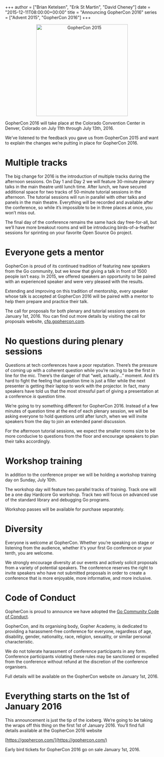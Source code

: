 +++
author = ["Brian Ketelsen", "Erik St Martin", "David Cheney"]
date = "2015-12-11T08:00:00+00:00"
title = "Announcing GopherCon 2016"
series = ["Advent 2015", "GopherCon 2016"]
+++
<div style="text-align:center;">
<img src="/postimages/advent-2015/gophercon2016.svg" alt="GopherCon 2015" style="width: 300px;margin: 0 auto;"/>
</div>

GopherCon 2016 will take place at the Colorado Convention Center in Denver, Colorado on July 11th through July 13th, 2016. 

We’ve listened to the feedback you gave us from GopherCon 2015 and want to explain the changes we’re putting in place for GopherCon 2016.

# Multiple tracks
The big change for 2016 is the introduction of multiple tracks during the afternoon sessions.
On Day 1 and Day 2 we will feature 30-minute plenary talks in the main theatre until lunch time.
After lunch, we have secured additional space for two tracks of 50-minute tutorial sessions in the afternoon.
The tutorial sessions will run in parallel with other talks and panels in the main theatre.
Everything will be recorded and available after the conference, so while it’s impossible to be in three places at once, you won’t miss out.

The final day of the conference remains the same hack day free-for-all, but we’ll have more breakout rooms and will be introducing birds-of-a-feather sessions for sprinting on your favorite Open Source Go project.

# Everyone gets a mentor
GopherCon is proud of its continued tradition of featuring new speakers from the Go community, but we know that giving a talk in front of 1500 people isn’t easy.
In 2015, we offered speakers an opportunity to be paired with an experienced speaker and were very pleased with the results. 

Extending and improving on this tradition of mentorship, every speaker whose talk is accepted at GopherCon 2016 will be paired with a mentor to help them prepare and practice their talk.

The call for proposals for both plenary and tutorial sessions opens on January 1st, 2016.
You can find out more details by visiting the call for proposals website, [cfp.gophercon.com](http://cfp.gophercon.com/).

# No questions during plenary sessions
Questions at tech conferences have a poor reputation.
There’s the pressure of coming up with a coherent question while you’re racing to be the first in line for the mic.
There’s the danger of that “well, actually...” moment.
And it’s hard to fight the feeling that question time is just a filler while the next presenter is getting their laptop to work with the projector.
In fact, many speakers have told us that the most stressful part of giving a presentation at a conference _is_ question time.

We’re going to try something different for GopherCon 2016.
Instead of a few minutes of question time at the end of each plenary session, we will be asking everyone to hold questions until after lunch, when we will invite speakers from the day to join an extended panel discussion.

For the afternoon tutorial sessions, we expect the smaller rooms size to be more conducive to questions from the floor and encourage speakers to plan their talks accordingly.

# Workshop training
In addition to the conference proper we will be holding a workshop training day on Sunday, July 10th.

The workshop day will feature two parallel tracks of training.
Track one will be a one day Hardcore Go workshop.
Track two will focus on advanced use of the standard library and debugging Go programs.

Workshop passes will be available for purchase separately.

# Diversity
Everyone is welcome at GopherCon.
Whether you’re speaking on stage or listening from the audience, whether it's your first Go conference or your tenth, you are welcome.

We strongly encourage diversity at our events and actively solicit proposals from a variety of potential speakers.
The conference reserves the right to invite speakers who have not submitted proposals in order to create a conference that is more enjoyable, more informative, and more inclusive.

# Code of Conduct
GopherCon is proud to announce we have adopted the [Go Community Code of Conduct](https://golang.org/conduct).

GopherCon, and its organising body, Gopher Academy, is dedicated to providing a harassment-free conference for everyone, regardless of age, disability, gender, nationality, race, religion, sexuality, or similar personal characteristic.

We do not tolerate harassment of conference participants in any form.
Conference participants violating these rules may be sanctioned or expelled from the conference without refund at the discretion of the conference organisers.

Full details will be available on the GopherCon website on January 1st, 2016.

# Everything starts on the 1st of January 2016
This announcement is just the tip of the iceberg.
We’re going to be taking the wraps off this thing on the first 1st of January 2016.
You’ll find full details available at the GopherCon 2016 website

[https://gophercon.com/](https://gophercon.com/)

Early bird tickets for GopherCon 2016 go on sale January 1st, 2016.

